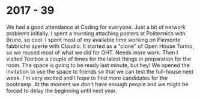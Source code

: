 # 2017 - 39

We had a good attendance at Coding for everyone. Just a bit of network problems initially.
I spent a morning attaching posters at Politecnico with Bruno, so cool.
I spent most of my available time working on Piemonte fabbriche aperte with Claudio. It started as a "clone" of Open House Torino, so we reused most of what we did for OHT. Needs more work.
Then I visited Toolbox a couple of times for the latest things in preparation for the room. The space is going to be ready last minute, but hey!
We opened the invitation to use the space to friends so that we can test the full-house next week. I'm very excited and I hope to find more candidates for the bootcamp. At the moment we don't have enough people and we might be forced to delay the beginning until next year.